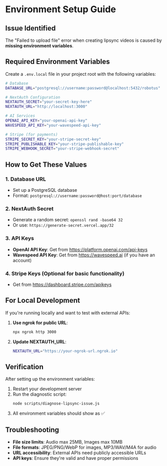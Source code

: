 # Environment Setup Guide

## Issue Identified
The "Failed to upload file" error when creating lipsync videos is caused by **missing environment variables**.

## Required Environment Variables

Create a `.env.local` file in your project root with the following variables:

```bash
# Database
DATABASE_URL="postgresql://username:password@localhost:5432/robotus"

# NextAuth Configuration
NEXTAUTH_SECRET="your-secret-key-here"
NEXTAUTH_URL="http://localhost:3000"

# AI Services
OPENAI_API_KEY="your-openai-api-key"
WAVESPEED_API_KEY="your-wavespeed-api-key"

# Stripe (for payments)
STRIPE_SECRET_KEY="your-stripe-secret-key"
STRIPE_PUBLISHABLE_KEY="your-stripe-publishable-key"
STRIPE_WEBHOOK_SECRET="your-stripe-webhook-secret"
```

## How to Get These Values

### 1. Database URL
- Set up a PostgreSQL database
- Format: `postgresql://username:password@host:port/database`

### 2. NextAuth Secret
- Generate a random secret: `openssl rand -base64 32`
- Or use: `https://generate-secret.vercel.app/32`

### 3. API Keys
- **OpenAI API Key**: Get from https://platform.openai.com/api-keys
- **Wavespeed API Key**: Get from https://wavespeed.ai (if you have an account)

### 4. Stripe Keys (Optional for basic functionality)
- Get from https://dashboard.stripe.com/apikeys

## For Local Development

If you're running locally and want to test with external APIs:

1. **Use ngrok for public URL**:
   ```bash
   npx ngrok http 3000
   ```
   
2. **Update NEXTAUTH_URL**:
   ```bash
   NEXTAUTH_URL="https://your-ngrok-url.ngrok.io"
   ```

## Verification

After setting up the environment variables:

1. Restart your development server
2. Run the diagnostic script:
   ```bash
   node scripts/diagnose-lipsync-issue.js
   ```
3. All environment variables should show as ✅

## Troubleshooting

- **File size limits**: Audio max 25MB, Images max 10MB
- **File formats**: JPEG/PNG/WebP for images, MP3/WAV/M4A for audio
- **URL accessibility**: External APIs need publicly accessible URLs
- **API keys**: Ensure they're valid and have proper permissions
